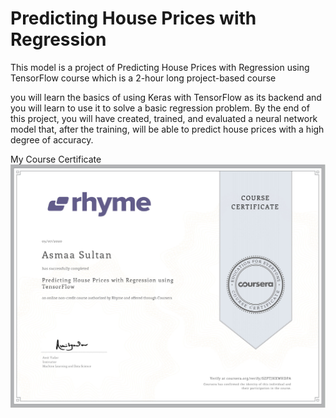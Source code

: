 # Predicting House Prices with Regression

This model is a project of Predicting House Prices with Regression using TensorFlow course which is a 2-hour long project-based course

you will learn the basics of using Keras with TensorFlow as its backend and you will learn to use it to solve a basic regression problem. By the end of this project, you will have created, trained, and evaluated a neural network model that, after the training, will be able to predict house prices with a high degree of accuracy.

My Course Certificate
![My Course Certificate](https://github.com/AsmaaEssamSultan/Predicting-House-Prices-with-Regression/blob/master/Course%20Certificate.jpg)
